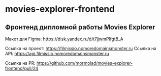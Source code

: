 # movies-explorer-frontend

## Фронтенд дипломной работы Movies Explorer

Макет для Figma: https://disk.yandex.ru/d/t7jjwmPlfgt8_A

Ссылка на проект: https://filmissio.nomoredomainsmonster.ru
Ссылка на API: https://api.filmissio.nomoredomainsmonster.ru

Ссылка на PR: https://github.com/mormolad/movies-explorer-frontend/pull/24
